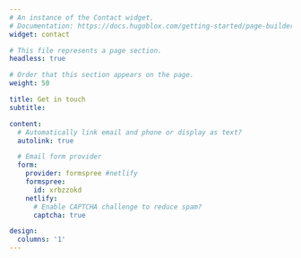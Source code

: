 ```yaml
---
# An instance of the Contact widget.
# Documentation: https://docs.hugoblox.com/getting-started/page-builder/
widget: contact

# This file represents a page section.
headless: true

# Order that this section appears on the page.
weight: 50

title: Get in touch
subtitle:

content:
  # Automatically link email and phone or display as text?
  autolink: true

  # Email form provider
  form:
    provider: formspree #netlify
    formspree: 
      id: xrbzzokd
    netlify:
      # Enable CAPTCHA challenge to reduce spam?
      captcha: true

design:
  columns: '1'
---
```

